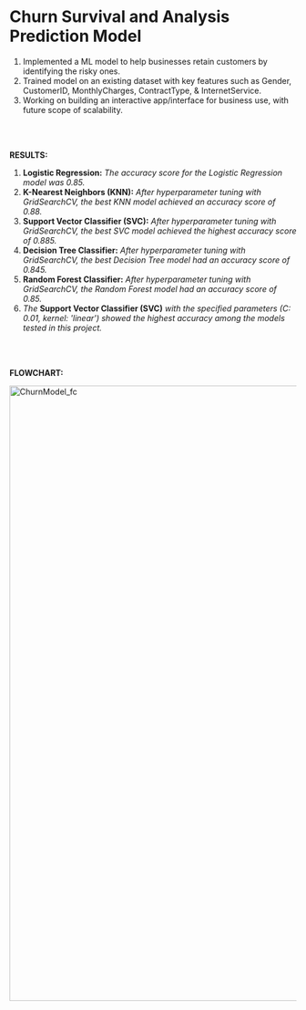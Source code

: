 # Churn Survival and Analysis Prediction Model
1. Implemented a ML model to help businesses retain customers by identifying the risky ones.
2. Trained model on an existing dataset with key features such as Gender, CustomerID, MonthlyCharges, ContractType, & InternetService.
3. Working on building an interactive app/interface for business use, with future scope of scalability.

<br>
<br>

**RESULTS:**
1. **Logistic Regression:** *The accuracy score for the Logistic Regression model was 0.85.*
2. **K-Nearest Neighbors (KNN):** *After hyperparameter tuning with GridSearchCV, the best KNN model achieved an accuracy score of 0.88.*
3. **Support Vector Classifier (SVC):** *After hyperparameter tuning with GridSearchCV, the best SVC model achieved the highest accuracy score of 0.885.*
4. **Decision Tree Classifier:** *After hyperparameter tuning with GridSearchCV, the best Decision Tree model had an accuracy score of 0.845.*
5. **Random Forest Classifier:** *After hyperparameter tuning with GridSearchCV, the Random Forest model had an accuracy score of 0.85.*
6. *The* **Support Vector Classifier (SVC)** *with the specified parameters (C: 0.01, kernel: 'linear') showed the highest accuracy among the models tested in this project.*

<br>
<br>

**FLOWCHART:**

<img width="1741" height="1079" alt="ChurnModel_fc" src="https://github.com/user-attachments/assets/028da681-503f-4710-990e-25a9bc51c14e" />
